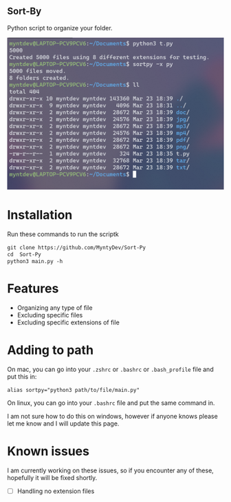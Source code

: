 ## Sort-By
Python script to organize your folder.

![Screenshot](/screenshots/showcase.png)

# Installation

Run these commands to run the scriptk

```
git clone https://github.com/MyntyDev/Sort-Py
cd  Sort-Py 
python3 main.py -h
```

# Features

* Organizing any type of file 
* Excluding specific files
* Excluding specific extensions of file

# Adding to path

On mac, you can go into your ``.zshrc`` or ``.bashrc`` or ``.bash_profile`` file and put this in:

```
alias sortpy="python3 path/to/file/main.py"
``` 

On linux, you can go into your ``.bashrc`` file and put the same command in. 

I am not sure how to do this on windows, however if anyone knows please let me know and I will update this page.

# Known issues 

I am currently working on these issues, so if you encounter any of these, hopefully it will be fixed shortly. 

- [ ] Handling no extension files
